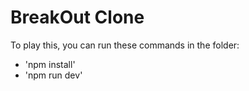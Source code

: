 # BreakOut Clone
To play this, you can run these commands in the folder:
- 'npm install'
- 'npm run dev'